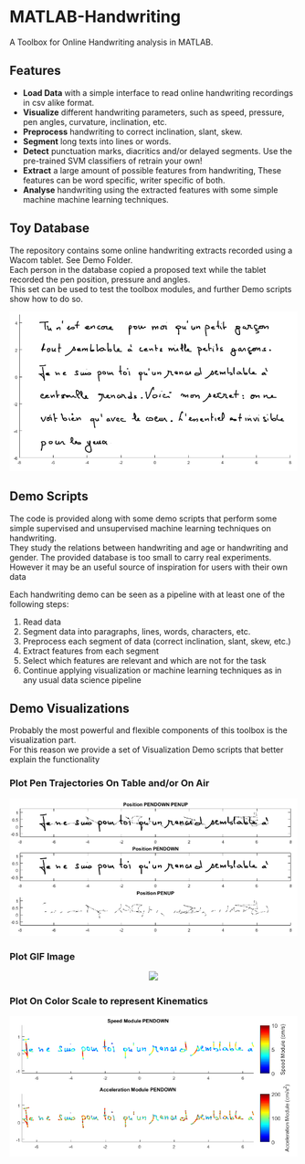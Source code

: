 # MATLAB-Handwriting


A Toolbox for Online Handwriting analysis in MATLAB.

## Features
* **Load Data** with a simple interface to read online handwriting recordings in csv alike format. 
* **Visualize** different handwriting parameters, such as speed, pressure, pen angles, curvature, inclination, etc.
* **Preprocess** handwriting to correct inclination, slant, skew.
* **Segment** long texts into lines or words.
* **Detect** punctuation marks, diacritics and/or delayed segments. Use the pre-trained SVM classifiers of retrain your own!
* **Extract** a large amount of possible features from handwriting, These features can be word specific, writer specific of both. 
* **Analyse** handwriting using the extracted features with some simple machine machine learning techniques.

## Toy Database
The repository contains some online handwriting extracts recorded using a Wacom tablet. See Demo Folder. <br />
Each person  in the database copied a proposed text while the tablet recorded the pen position, pressure and angles. <br />
This set can be used to test the toolbox modules, and further Demo scripts show how to do so.   



![Text Sample](https://raw.githubusercontent.com/GMarzinotto/MATLAB-Handwriting/master/Demo/img/full_text.png)

## Demo Scripts
The code is provided along with some demo scripts that perform some simple supervised and unsupervised machine learning techniques on handwriting. <br />
They study the relations between handwriting and age or handwriting and gender. The provided database is too small to carry real experiments. <br />
However it may be an useful source of inspiration for users with their own data <br />

Each handwriting demo can be seen as a pipeline with at least one of the following steps:

1. Read data
2. Segment data into paragraphs, lines, words, characters, etc. 
3. Preprocess each segment of data (correct inclination, slant, skew, etc.)
4. Extract features from each segment
5. Select which features are relevant and which are not for the task 
6. Continue applying visualization or machine learning techniques as in any usual data science pipeline 


## Demo Visualizations
Probably the most powerful and flexible components of this toolbox is the visualization part. <br />
For this reason we provide a set of Visualization Demo scripts that better explain the functionality

### Plot Pen Trajectories On Table and/or On Air

![Text Sample](https://raw.githubusercontent.com/GMarzinotto/MATLAB-Handwriting/master/Demo/img/Demo_Plot_On_Tablet_On_Air.png)

### Plot GIF Image

<p align="center">
  <img src='https://raw.githubusercontent.com/GMarzinotto/MATLAB-Handwriting/master/Demo/img/my_gif_on_tablet.gif'/>
</p>


### Plot On Color Scale to represent Kinematics

![Text Sample](https://raw.githubusercontent.com/GMarzinotto/MATLAB-Handwriting/master/Demo/img/Demo_Plot_In_Color_Scale.png)


